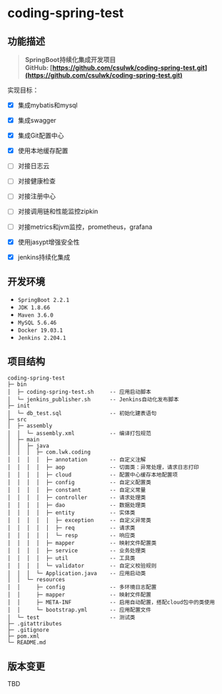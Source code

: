 # coding-spring-test

## 功能描述  
> **SpringBoot持续化集成开发项目**  
> **GitHub: [https://github.com/csulwk/coding-spring-test.git](https://github.com/csulwk/coding-spring-test.git)**  

实现目标：  
- [x] 集成mybatis和mysql  
- [x] 集成swagger  
- [x] 集成Git配置中心  
- [x] 使用本地缓存配置
- [ ] 对接日志云  
- [ ] 对接健康检查  
- [ ] 对接注册中心  
- [ ] 对接调用链和性能监控zipkin  
- [ ] 对接metrics和jvm监控，prometheus，grafana  
- [x] 使用jasypt增强安全性  
- [x] jenkins持续化集成


## 开发环境
* `SpringBoot 2.2.1`  
* `JDK 1.8.66`  
* `Maven 3.6.0`  
* `MySQL 5.6.46`  
* `Docker 19.03.1`  
* `Jenkins 2.204.1`  

## 项目结构
```
coding-spring-test
├─ bin
│  ├─ coding-spring-test.sh     -- 应用启动脚本
│  └─ jenkins_publisher.sh      -- Jenkins自动化发布脚本
├─ init
│  └─ db_test.sql               -- 初始化建表语句
├─ src
│  ├─ assembly
│  │  └─ assembly.xml           -- 编译打包规范
│  ├─ main
│  │  ├─ java
│  │  │  ├─ com.lwk.coding
│  │  │  │  ├─ annotation       -- 自定义注解
│  │  │  │  ├─ aop              -- 切面类：异常处理，请求日志打印
│  │  │  │  ├─ cloud            -- 配置中心缓存本地配置项
│  │  │  │  ├─ config           -- 自定义配置类
│  │  │  │  ├─ constant         -- 自定义常量
│  │  │  │  ├─ controller       -- 请求处理类
│  │  │  │  ├─ dao              -- 数据处理类
│  │  │  │  ├─ entity           -- 实体类
│  │  │  │  │  ├─ exception     -- 自定义异常类
│  │  │  │  │  ├─ req           -- 请求类
│  │  │  │  │  └─ resp          -- 响应类
│  │  │  │  ├─ mapper           -- 映射文件配置类
│  │  │  │  ├─ service          -- 业务处理类
│  │  │  │  ├─ util             -- 工具类
│  │  │  │  └─ validator        -- 自定义校验规则
│  │  │  └─ Application.java    -- 应用启动类
│  │  └─ resources
│  │     ├─ config              -- 多环境日志配置
│  │     ├─ mapper              -- 映射文件配置
│  │     ├─ META-INF            -- 启用自动配置，搭配cloud包中的类使用
│  │     └─ bootstrap.yml       -- 应用配置文件
│  └─ test                      -- 测试类
├─ .gitattributes
├─ .gitignore
├─ pom.xml
└─ README.md
```

## 版本变更
TBD  

